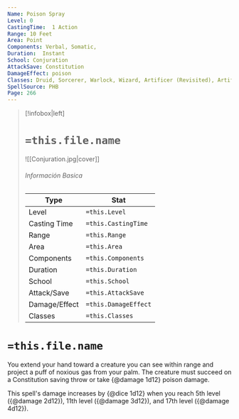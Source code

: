 ```yaml
---
Name: Poison Spray
Level: 0
CastingTime:  1 Action 
Range: 10 Feet
Area: Point
Components: Verbal, Somatic, 
Duration:  Instant  
School: Conjuration
AttackSave: Constitution
DamageEffect: poison
Classes: Druid, Sorcerer, Warlock, Wizard, Artificer (Revisited), Artificer, 
SpellSource: PHB
Page: 266
---
```


>[!infobox|left]
># `=this.file.name`
>![[Conjuration.jpg|cover]]
> ###### Información Basica
> Type |  Stat |
> ---|---|
> Level | `=this.Level` |
> Casting Time | `=this.CastingTime` |
> Range | `=this.Range` |
> Area | `=this.Area` |
> Components | `=this.Components` |
> Duration | `=this.Duration` |
> School | `=this.School` |
> Attack/Save | `=this.AttackSave` |
> Damage/Effect | `=this.DamageEffect` |
> Classes | `=this.Classes` |

# `=this.file.name`
You extend your hand toward a creature you can see within range and project a puff of noxious gas from your palm. The creature must succeed on a Constitution saving throw or take {@damage 1d12} poison damage.

This spell&#x27;s damage increases by {@dice 1d12} when you reach 5th level ({@damage 2d12}), 11th level ({@damage 3d12}), and 17th level ({@damage 4d12}).



 


 


